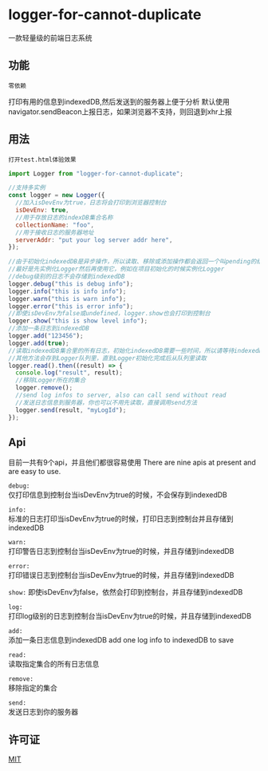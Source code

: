 # logger-for-cannot-duplicate

一款轻量级的前端日志系统

## 功能

`零依赖`

打印有用的信息到indexedDB,然后发送到的服务器上便于分析
默认使用navigator.sendBeacon上报日志，如果浏览器不支持，则回退到xhr上报

## 用法

```打开test.html体验效果```

```js
import Logger from "logger-for-cannot-duplicate";

//支持多实例
const logger = new Logger({
  //加入isDevEnv为true，日志将会打印到浏览器控制台
  isDevEnv: true,
  //用于存放日志的indexDB集合名称
  collectionName: "foo",
  //用于接收日志的服务器地址
  serverAddr: "put your log server addr here",
});

//由于初始化indexedDB是异步操作，所以读取、移除或添加操作都会返回一个叫pending的结果，除非indexedDB已经初始化成功
//最好是先实例化Logger然后再使用它，例如在项目初始化的时候实例化Logger
//debug级别的日志不会存储到indexedDB
logger.debug("this is debug info");
logger.info("this is info info");
logger.warn("this is warn info");
logger.error("this is error info");
//即使isDevEnv为false或undefined，logger.show也会打印到控制台
logger.show("this is show level info");
//添加一条日志到indexedDB
logger.add("123456");
logger.add(true);
//读取indexedDB集合里的所有日志，初始化indexedDB需要一些时间，所以请等待indexedDB准备好再调用读取操作，
//其他方法会存到Logger队列里，直到Logger初始化完成后从队列里读取
logger.read().then((result) => {
  console.log("result", result);
  //移除Logger所在的集合
  logger.remove();
  //send log infos to server, also can call send without read
  //发送日志信息到服务器，你也可以不用先读取，直接调用send方法
  logger.send(result, "myLogId");
});
```

## Api

目前一共有9个api，并且他们都很容易使用
There are nine apis at present and are easy to use.

`debug:`  
仅打印信息到控制台当isDevEnv为true的时候，不会保存到indexedDB

`info:`  
标准的日志打印当isDevEnv为true的时候，打印日志到控制台并且存储到indexedDB

`warn:`  
打印警告日志到控制台当isDevEnv为true的时候，并且存储到indexedDB

`error:`  
打印错误日志到控制台当isDevEnv为true的时候，并且存储到indexedDB

`show:`
即使isDevEnv为false，依然会打印到控制台，并且存储到indexedDB

`log:`  
打印log级别的日志到控制台当isDevEnv为true的时候，并且存储到indexedDB

`add:`  
添加一条日志信息到indexedDB
add one log info to indexedDB to save

`read:`  
读取指定集合的所有日志信息

`remove:`  
移除指定的集合

`send:`  
发送日志到你的服务器

## 许可证

[MIT](https://github.com/zhoushoujian/logger-for-cannot-duplicate/blob/master/LICENSE)

